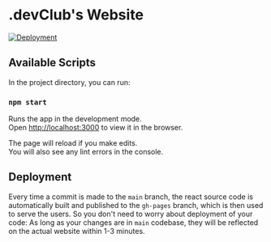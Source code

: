 # .devClub's Website

[![Deployment](https://github.com/umdevclub/umdevclub.github.io/actions/workflows/deploy.yml/badge.svg)](https://github.com/umdevclub/umdevclub.github.io/actions/workflows/deploy.yml)

## Available Scripts

In the project directory, you can run:

### `npm start`

Runs the app in the development mode.\
Open [http://localhost:3000](http://localhost:3000) to view it in the browser.

The page will reload if you make edits.\
You will also see any lint errors in the console.

## Deployment

Every time a commit is made to the `main` branch, the react source code is automatically built and published to the `gh-pages` branch, which is then used to serve the users. So you don't need to worry about deployment of your code: As long as your changes are in `main` codebase, they will be reflected on the actual website within 1-3 minutes.
